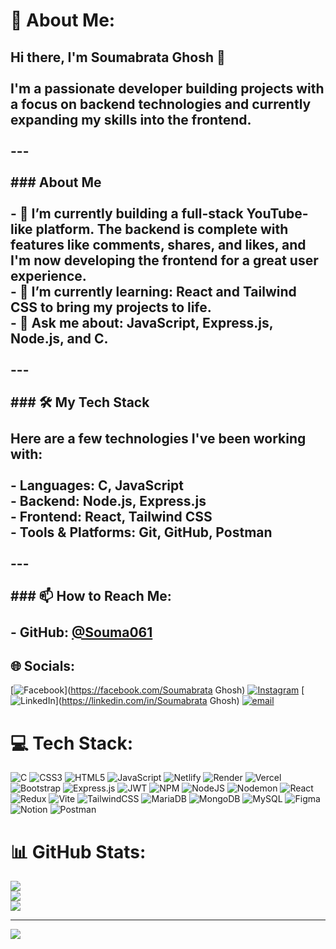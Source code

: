 # 💫 About Me:
## Hi there, I'm Soumabrata Ghosh 👋<br><br>I'm a passionate developer building projects with a focus on backend technologies and currently expanding my skills into the frontend.<br><br>---<br><br>### About Me<br><br>- 🔭 **I’m currently building a full-stack YouTube-like platform.** The backend is complete with features like comments, shares, and likes, and I'm now developing the frontend for a great user experience.<br>- 🌱 **I’m currently learning:** React and Tailwind CSS to bring my projects to life.<br>- 💬 **Ask me about:** JavaScript, Express.js, Node.js, and C.<br><br>---<br><br>### 🛠️ My Tech Stack<br><br>Here are a few technologies I've been working with:<br><br>- **Languages:** C, JavaScript<br>- **Backend:** Node.js, Express.js<br>- **Frontend:** React, Tailwind CSS<br>- **Tools & Platforms:** Git, GitHub, Postman<br><br>---<br><br>### 📫 How to Reach Me:<br><br>- **GitHub:** [@Souma061](https://github.com/Souma061)


## 🌐 Socials:
[![Facebook](https://img.shields.io/badge/Facebook-%231877F2.svg?logo=Facebook&logoColor=white)](https://facebook.com/Soumabrata Ghosh) [![Instagram](https://img.shields.io/badge/Instagram-%23E4405F.svg?logo=Instagram&logoColor=white)](https://instagram.com/ghosh_soumabrata061) [![LinkedIn](https://img.shields.io/badge/LinkedIn-%230077B5.svg?logo=linkedin&logoColor=white)](https://linkedin.com/in/Soumabrata Ghosh) [![email](https://img.shields.io/badge/Email-D14836?logo=gmail&logoColor=white)](mailto:soumabrataghosh57@gmail.com) 

# 💻 Tech Stack:
![C](https://img.shields.io/badge/c-%2300599C.svg?style=for-the-badge&logo=c&logoColor=white) ![CSS3](https://img.shields.io/badge/css3-%231572B6.svg?style=for-the-badge&logo=css3&logoColor=white) ![HTML5](https://img.shields.io/badge/html5-%23E34F26.svg?style=for-the-badge&logo=html5&logoColor=white) ![JavaScript](https://img.shields.io/badge/javascript-%23323330.svg?style=for-the-badge&logo=javascript&logoColor=%23F7DF1E) ![Netlify](https://img.shields.io/badge/netlify-%23000000.svg?style=for-the-badge&logo=netlify&logoColor=#00C7B7) ![Render](https://img.shields.io/badge/Render-%46E3B7.svg?style=for-the-badge&logo=render&logoColor=white) ![Vercel](https://img.shields.io/badge/vercel-%23000000.svg?style=for-the-badge&logo=vercel&logoColor=white) ![Bootstrap](https://img.shields.io/badge/bootstrap-%238511FA.svg?style=for-the-badge&logo=bootstrap&logoColor=white) ![Express.js](https://img.shields.io/badge/express.js-%23404d59.svg?style=for-the-badge&logo=express&logoColor=%2361DAFB) ![JWT](https://img.shields.io/badge/JWT-black?style=for-the-badge&logo=JSON%20web%20tokens) ![NPM](https://img.shields.io/badge/NPM-%23CB3837.svg?style=for-the-badge&logo=npm&logoColor=white) ![NodeJS](https://img.shields.io/badge/node.js-6DA55F?style=for-the-badge&logo=node.js&logoColor=white) ![Nodemon](https://img.shields.io/badge/NODEMON-%23323330.svg?style=for-the-badge&logo=nodemon&logoColor=%BBDEAD) ![React](https://img.shields.io/badge/react-%2320232a.svg?style=for-the-badge&logo=react&logoColor=%2361DAFB) ![Redux](https://img.shields.io/badge/redux-%23593d88.svg?style=for-the-badge&logo=redux&logoColor=white) ![Vite](https://img.shields.io/badge/vite-%23646CFF.svg?style=for-the-badge&logo=vite&logoColor=white) ![TailwindCSS](https://img.shields.io/badge/tailwindcss-%2338B2AC.svg?style=for-the-badge&logo=tailwind-css&logoColor=white) ![MariaDB](https://img.shields.io/badge/MariaDB-003545?style=for-the-badge&logo=mariadb&logoColor=white) ![MongoDB](https://img.shields.io/badge/MongoDB-%234ea94b.svg?style=for-the-badge&logo=mongodb&logoColor=white) ![MySQL](https://img.shields.io/badge/mysql-4479A1.svg?style=for-the-badge&logo=mysql&logoColor=white) ![Figma](https://img.shields.io/badge/figma-%23F24E1E.svg?style=for-the-badge&logo=figma&logoColor=white) ![Notion](https://img.shields.io/badge/Notion-%23000000.svg?style=for-the-badge&logo=notion&logoColor=white) ![Postman](https://img.shields.io/badge/Postman-FF6C37?style=for-the-badge&logo=postman&logoColor=white)
# 📊 GitHub Stats:
![](https://github-readme-stats.vercel.app/api?username=Souma061&theme=dark&hide_border=false&include_all_commits=true&count_private=true)<br/>
![](https://nirzak-streak-stats.vercel.app/?user=Souma061&theme=dark&hide_border=false)<br/>
![](https://github-readme-stats.vercel.app/api/top-langs/?username=Souma061&theme=dark&hide_border=false&include_all_commits=true&count_private=true&layout=compact)

---
[![](https://visitcount.itsvg.in/api?id=Souma061&icon=8&color=6)](https://visitcount.itsvg.in)

<!-- Proudly created with GPRM ( https://gprm.itsvg.in ) -->
